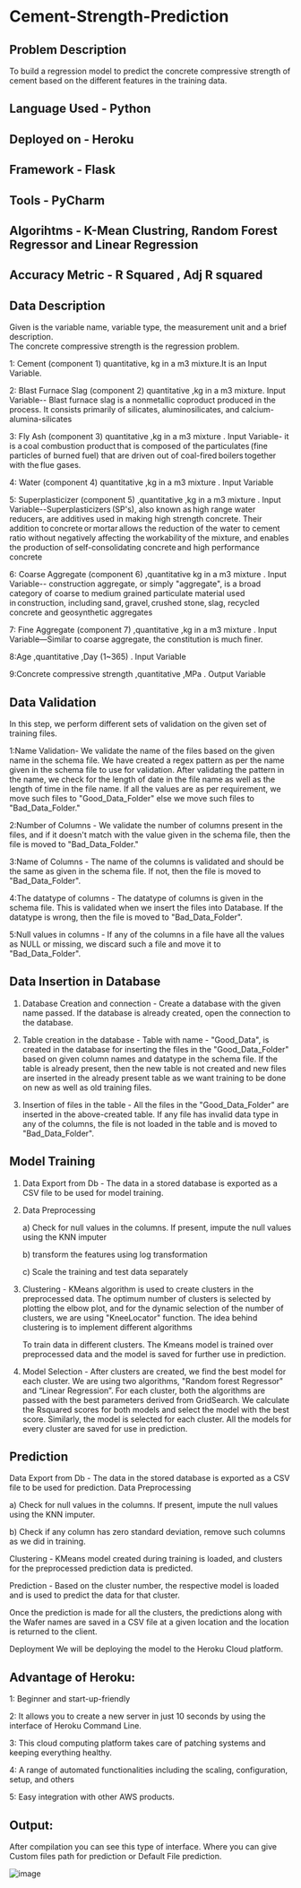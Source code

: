 # Cement-Strength-Prediction

## Problem Description 
To build a regression model to predict the concrete compressive strength of cement based on the different features in the training data.

## Language Used - Python
## Deployed on - Heroku
## Framework - Flask
## Tools - PyCharm
## Algorihtms - K-Mean Clustring, Random Forest Regressor and Linear Regression
## Accuracy Metric - R Squared , Adj R squared

## Data Description 

Given is the variable name, variable type, the measurement unit and a brief description.  
The concrete compressive strength is the regression problem.

1: Cement (component 1) quantitative, kg in a m3 mixture.It is an Input Variable. 

2: Blast Furnace Slag (component 2) quantitative ,kg in a m3 mixture. Input Variable-- Blast furnace slag is a nonmetallic coproduct produced in the process. It consists primarily of silicates, aluminosilicates, and calcium-alumina-silicates 

3: Fly Ash (component 3) quantitative ,kg in a m3 mixture . Input Variable- it is a coal combustion product that is composed of the particulates (fine particles of burned fuel) that are driven out of coal-fired boilers together with the flue gases.  

4: Water (component 4) quantitative ,kg in a m3 mixture . Input Variable 

5: Superplasticizer (component 5) ,quantitative ,kg in a m3 mixture . Input Variable--Superplasticizers (SP's), also known as high range water reducers, are additives used in making high strength concrete. Their addition to concrete or mortar allows the reduction of the water to cement ratio without negatively affecting the workability of the mixture, and enables the production of self-consolidating concrete and high performance concrete 

6: Coarse Aggregate (component 6) ,quantitative kg in a m3 mixture . Input Variable-- construction aggregate, or simply "aggregate", is a broad category of coarse to medium grained particulate material used in construction, including sand, gravel, crushed stone, slag, recycled concrete and geosynthetic aggregates 

7: Fine Aggregate (component 7) ,quantitative ,kg in a m3 mixture . Input Variable—Similar to coarse aggregate, the constitution is much finer. 

8:Age ,quantitative ,Day (1~365) . Input Variable 

9:Concrete compressive strength ,quantitative ,MPa . Output Variable 

## Data Validation  

In this step, we perform different sets of validation on the given set of training files.   

1:Name Validation- We validate the name of the files based on the given name in the schema file. We have created a regex pattern as per the name given in the schema file to use for validation. After validating the pattern in the name, we check for the length of date in the file name as well as the length of time in the file name. If all the values are as per requirement, we move such files to "Good_Data_Folder" else we move such files to "Bad_Data_Folder." 

 

2:Number of Columns - We validate the number of columns present in the files, and if it doesn't match with the value given in the schema file, then the file is moved to "Bad_Data_Folder." 

 

 

3:Name of Columns - The name of the columns is validated and should be the same as given in the schema file. If not, then the file is moved to "Bad_Data_Folder". 

 

4:The datatype of columns - The datatype of columns is given in the schema file. This is validated when we insert the files into Database. If the datatype is wrong, then the file is moved to "Bad_Data_Folder". 

 

 

5:Null values in columns - If any of the columns in a file have all the values as NULL or missing, we discard such a file and move it to "Bad_Data_Folder". 


## Data Insertion in Database 

  

1) Database Creation and connection - Create a database with the given name passed. If the database is already created, open the connection to the database.  

2) Table creation in the database - Table with name - "Good_Data", is created in the database for inserting the files in the "Good_Data_Folder" based on given column names and datatype in the schema file. If the table is already present, then the new table is not created and new files are inserted in the already present table as we want training to be done on new as well as old training files.      

3) Insertion of files in the table - All the files in the "Good_Data_Folder" are inserted in the above-created table. If any file has invalid data type in any of the columns, the file is not loaded in the table and is moved to "Bad_Data_Folder". 


## Model Training  

1) Data Export from Db - The data in a stored database is exported as a CSV file to be used for model training. 

2) Data Preprocessing   

   a) Check for null values in the columns. If present, impute the null values using the KNN imputer 

   b) transform the features using log transformation 

   c) Scale the training and test data separately  

3) Clustering - KMeans algorithm is used to create clusters in the preprocessed data. The optimum number of clusters is selected by plotting the elbow plot, and for the dynamic selection of the number of clusters, we are using "KneeLocator" function. The idea behind clustering is to implement different algorithms 

   To train data in different clusters. The Kmeans model is trained over preprocessed data and the model is saved for further use in prediction. 

4) Model Selection - After clusters are created, we find the best model for each cluster. We are using two algorithms, "Random forest Regressor" and “Linear Regression”. For each cluster, both the algorithms are passed with the best parameters derived from GridSearch. We calculate the Rsquared scores for both models and select the model with the best score. Similarly, the model is selected for each cluster. All the models for every cluster are saved for use in prediction.  

## Prediction

Data Export from Db - The data in the stored database is exported as a CSV file to be used for prediction.
Data Preprocessing

a) Check for null values in the columns. If present, impute the null values using the KNN imputer.

b) Check if any column has zero standard deviation, remove such columns as we did in training.

Clustering - KMeans model created during training is loaded, and clusters for the preprocessed prediction data is predicted.

Prediction - Based on the cluster number, the respective model is loaded and is used to predict the data for that cluster.

Once the prediction is made for all the clusters, the predictions along with the Wafer names are saved in a CSV file at a given location and the location is returned to the client.

Deployment
We will be deploying the model to the Heroku Cloud platform.

## Advantage of Heroku:

1: Beginner and start-up-friendly

2: It allows you to create a new server in just 10 seconds by using the interface of Heroku Command Line.

3: This cloud computing platform takes care of patching systems and keeping everything healthy.

4: A range of automated functionalities including the scaling, configuration, setup, and others

5: Easy integration with other AWS products.

## Output:

After compilation you can see this type of interface. Where you can give Custom files path for prediction or Default File prediction.

![image]()






